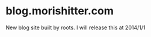 blog.morishitter.com
=================
New blog site built by roots. I will release this at 2014/1/1
